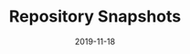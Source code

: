 ---
draft: false
title: "Repository Snapshots"
date: 2019-11-18
publishdate: 2019-11-18
lastmod: 2019-11-19
menu:
  docs:
    parent: administrating
    name: Repository Snapshots
    weight: 30
toc: true
weight: 30 #rem
categories: [administrating]
---